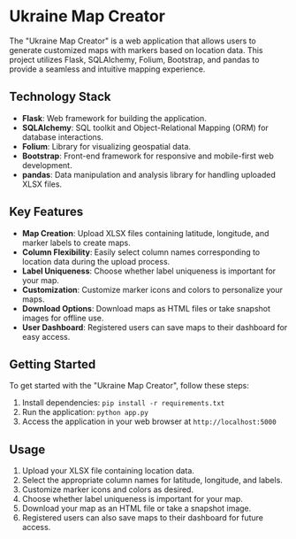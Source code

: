 # Ukraine Map Creator

The "Ukraine Map Creator" is a web application that allows users to generate customized maps with markers based on location data. This project utilizes Flask, SQLAlchemy, Folium, Bootstrap, and pandas to provide a seamless and intuitive mapping experience.

## Technology Stack

- **Flask**: Web framework for building the application.
- **SQLAlchemy**: SQL toolkit and Object-Relational Mapping (ORM) for database interactions.
- **Folium**: Library for visualizing geospatial data.
- **Bootstrap**: Front-end framework for responsive and mobile-first web development.
- **pandas**: Data manipulation and analysis library for handling uploaded XLSX files.

## Key Features

- **Map Creation**: Upload XLSX files containing latitude, longitude, and marker labels to create maps.
- **Column Flexibility**: Easily select column names corresponding to location data during the upload process.
- **Label Uniqueness**: Choose whether label uniqueness is important for your map.
- **Customization**: Customize marker icons and colors to personalize your maps.
- **Download Options**: Download maps as HTML files or take snapshot images for offline use.
- **User Dashboard**: Registered users can save maps to their dashboard for easy access.

## Getting Started

To get started with the "Ukraine Map Creator", follow these steps:

1. Install dependencies: `pip install -r requirements.txt`
2. Run the application: `python app.py`
3. Access the application in your web browser at `http://localhost:5000`

## Usage

1. Upload your XLSX file containing location data.
2. Select the appropriate column names for latitude, longitude, and labels.
3. Customize marker icons and colors as desired.
4. Choose whether label uniqueness is important for your map.
5. Download your map as an HTML file or take a snapshot image.
6. Registered users can also save maps to their dashboard for future access.


